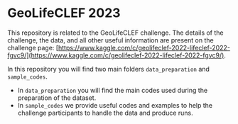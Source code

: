 # GeoLifeCLEF 2023

This repository is related to the GeoLifeCLEF challenge. The details of the challenge, the data, and all other useful information are present on the challenge page: [https://www.kaggle.com/c/geolifeclef-2022-lifeclef-2022-fgvc9/](https://www.kaggle.com/c/geolifeclef-2022-lifeclef-2022-fgvc9/).

In this repository you will find two main folders ``data_preparation`` and ``sample_codes``.
- In ``data_preparation`` you will find the main codes used during the preparation of the dataset.
- In ``sample_codes`` we provide useful codes and examples to help the challenge participants to handle the data and produce runs.
